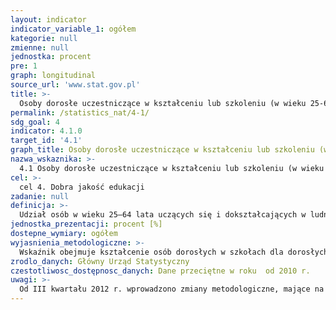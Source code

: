 ```yaml
---
layout: indicator
indicator_variable_1: ogółem
kategorie: null
zmienne: null
jednostka: procent
pre: 1
graph: longitudinal
source_url: 'www.stat.gov.pl'
title: >-
  Osoby dorosłe uczestniczące w kształceniu lub szkoleniu (w wieku 25-64 lata)
permalink: /statistics_nat/4-1/
sdg_goal: 4
indicator: 4.1.0
target_id: '4.1'
graph_title: Osoby dorosłe uczestniczące w kształceniu lub szkoleniu (w wieku 25-64 lata)
nazwa_wskaznika: >-
  4.1 Osoby dorosłe uczestniczące w kształceniu lub szkoleniu (w wieku 25-64 lata)
cel: >-
  cel 4. Dobra jakość edukacji
zadanie: null
definicja: >-
  Udział osób w wieku 25–64 lata uczących się i dokształcających w ludności ogółem w tej samej grupie wieku.
jednostka_prezentacji: procent [%]
dostepne_wymiary: ogółem
wyjasnienia_metodologiczne: >-
  Wskaźnik obejmuje kształcenie osób dorosłych w szkołach dla dorosłych, a także uzyskiwanie i uzupełnianie wiedzy ogólnej, umiejętności i kwalifikacji zawodowych w formach pozaszkolnych (w okresie 4 tygodni przed badaniem) przez osoby, które spełniły obowiązek szkolny.Wśród form kształcenia osób dorosłych można wyróżnić: kształcenie formalne – uczenie się zorganizowane instytucjonalnie poprzez udział w programach kształcenia i szkolenia prowadzących do uzyskania kwalifikacji  kształcenie pozaformalne – uczenie się zorganizowane instytucjonalnie, jednak poza programami kształcenia i szkolenia prowadzącymi do uzyskania kwalifikacji  kształcenie nieformalne – uczenie się niezorganizowane instytucjonalnie, realizowane w sposób zamierzony lub niezamierzony.Dane (przeciętne w roku) opracowano na podstawie uogólnionych wyników reprezentacyjnego Badania Aktywności Ekonomicznej Ludności (BAEL), prowadzonego w cyklu kwartalnym. Badaniem objęte są osoby będące członkami wylosowanych gospodarstw domowych w wieku 15 lat i więcej (według faktycznego miejsca zamieszkania).
zrodlo_danych: Główny Urząd Statystyczny
czestotliwosc_dostępnosc_danych: Dane przeciętne w roku  od 2010 r.
uwagi: >-
  Od III kwartału 2012 r. wprowadzono zmiany metodologiczne, mające na celu dostosowanie populacji objętej badaniem do zaleceń Eurostatu. W związku z tym od tego momentu poza zakresem badania pozostają osoby przebywające poza gospodarstwem domowym, tj. za granicą lub w gospodarstwach zbiorowego zakwaterowania 12 miesięcy lub więcej (do II kwartału 2012 r. było to powyżej 3 miesięcy).
---
```


